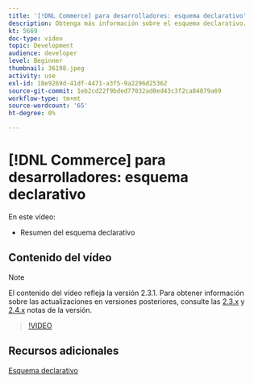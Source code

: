 ```yaml
---
title: '[!DNL Commerce] para desarrolladores: esquema declarativo'
description: Obtenga más información sobre el esquema declarativo.
kt: 5669
doc-type: video
topic: Development
audience: developer
level: Beginner
thumbnail: 36198.jpeg
activity: use
exl-id: 18e9269d-41df-4471-a3f5-9a2296d25362
source-git-commit: 1eb2cd22f9bded77032ad0ed43c3f2ca84879a69
workflow-type: tm+mt
source-wordcount: '65'
ht-degree: 0%

---
```


# [!DNL Commerce] para desarrolladores: esquema declarativo

En este vídeo:

- Resumen del esquema declarativo

## Contenido del vídeo

>[!NOTE]
>
>El contenido del vídeo refleja la versión 2.3.1. Para obtener información sobre las actualizaciones en versiones posteriores, consulte las [ 2.3.x](https://devdocs.magento.com/guides/v2.3/release-notes/bk-release-notes.html) y [2.4.x](https://devdocs.magento.com/guides/v2.4/release-notes/bk-release-notes.html) notas de la versión.

>[!VIDEO](https://video.tv.adobe.com/v/36198?quality=12&learn=on)

## Recursos adicionales

[Esquema declarativo](https://devdocs.magento.com/guides/v2.4/extension-dev-guide/declarative-schema/)
